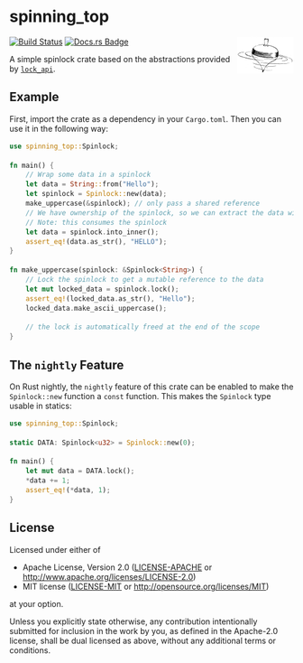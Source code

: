 # spinning_top

<img align="right" src="img/top.png" width=100px>

[![Build Status](https://github.com/rust-osdev/spinning_top/workflows/Build/badge.svg)](https://github.com/rust-osdev/spinning_top/actions?query=workflow%3ABuild) [![Docs.rs Badge](https://docs.rs/spinning_top/badge.svg)](https://docs.rs/spinning_top/)

A simple spinlock crate based on the abstractions provided by [`lock_api`].

[`lock_api`]: https://docs.rs/lock_api/

## Example

First, import the crate as a dependency in your `Cargo.toml`. Then you can use it in the following way:

```rust
use spinning_top::Spinlock;

fn main() {
    // Wrap some data in a spinlock
    let data = String::from("Hello");
    let spinlock = Spinlock::new(data);
    make_uppercase(&spinlock); // only pass a shared reference
    // We have ownership of the spinlock, so we can extract the data without locking
    // Note: this consumes the spinlock
    let data = spinlock.into_inner();
    assert_eq!(data.as_str(), "HELLO");
}

fn make_uppercase(spinlock: &Spinlock<String>) {
    // Lock the spinlock to get a mutable reference to the data
    let mut locked_data = spinlock.lock();
    assert_eq!(locked_data.as_str(), "Hello");
    locked_data.make_ascii_uppercase();

    // the lock is automatically freed at the end of the scope
}
```

## The `nightly` Feature

On Rust nightly, the `nightly` feature of this crate can be enabled to 
make the `Spinlock::new` function a `const` function. This makes the `Spinlock` type
usable in statics:

```rust
use spinning_top::Spinlock;

static DATA: Spinlock<u32> = Spinlock::new(0);

fn main() {
    let mut data = DATA.lock();
    *data += 1;
    assert_eq!(*data, 1);
}
```

## License

Licensed under either of

- Apache License, Version 2.0 ([LICENSE-APACHE](LICENSE-APACHE) or
  http://www.apache.org/licenses/LICENSE-2.0)
- MIT license ([LICENSE-MIT](LICENSE-MIT) or http://opensource.org/licenses/MIT)

at your option.

Unless you explicitly state otherwise, any contribution intentionally submitted for inclusion in the work by you, as defined in the Apache-2.0 license, shall be dual licensed as above, without any additional terms or conditions.
